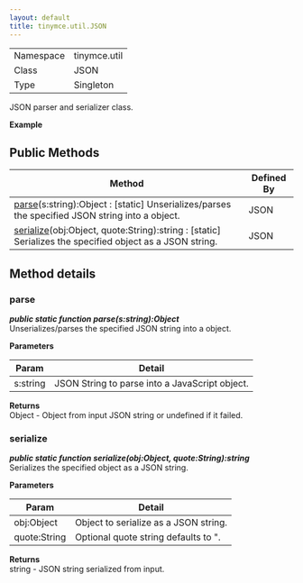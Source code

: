 ```yaml
---
layout: default
title: tinymce.util.JSON
---
```


|  |  |
| --- | --- |
| Namespace | tinymce.util |
| Class | JSON |
| Type | Singleton |

JSON parser and serializer class.      

**Example**  

## Public Methods

| Method | Defined By |
| --- | --- |
| [parse](#parse)(s:string):Object : <span class="static">[static]</span> Unserializes/parses the specified JSON string into a object. | JSON |
| [serialize](#serialize)(obj:Object, quote:String):string : <span class="static">[static]</span> Serializes the specified object as a JSON string. | JSON |

## Method details

### parse 

***public static function parse(s:string):Object***  
Unserializes/parses the specified JSON string into a object.      

**Parameters**  

| Param | Detail |
| --- | --- |
| s:string | JSON String to parse into a JavaScript object. |

**Returns**  
Object - Object from input JSON string or undefined if it failed.

### serialize 

***public static function serialize(obj:Object, quote:String):string***  
Serializes the specified object as a JSON string.      

**Parameters**  

| Param | Detail |
| --- | --- |
| obj:Object | Object to serialize as a JSON string. |
| quote:String | Optional quote string defaults to ". |

**Returns**  
string - JSON string serialized from input.